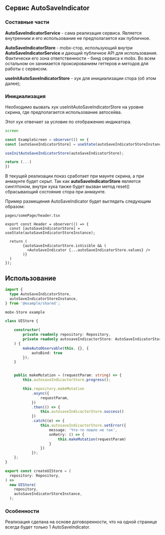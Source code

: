 ## Сервис AutoSaveIndicator

### Составные части

**AutoSaveIndicatorService** - сама реализация сервиса. Является внутренним и его использование
не предполагается как публичное.

**AutoSaveIndicatorStore** - mobx-стор, использующий внутри **AutoSaveIndicatorService** и дающий публичное API
для использования. Фактически его зона ответственности - бинд сервиса к mobx. Во всем остальном он занимается
проксированием геттеров и методов для работы с сервисом.

**useInitAutoSaveIndicatorStore** - хук для инициализации стора (об этом далее);

### Инициализация

Необходимо вызвать хук useInitAutoSaveIndicatorStore на уровне скрина, где
предполагается использование автосейва.

Этот хук отвечает за условие по отображению индикатора.

``` ts
screen

const ExampleScreen = observer(() => {
const [autoSaveIndicatorStore] = useState(autoSaveIndicatorStoreInstance);

useInitAutoSaveIndicatorStore(autoSaveIndicatorStore);

return (...)
})
```

В текущей реализации показ сработает при маунте скрина, а при анмаунте будет скрыт.
Так как **autoSaveIndicatorStore** является синглтоном, внутри хука также будет вызван метод reset()
сбрасывающий состояние стора при анмаунте.

Пример размещения AutoSaveIndicator будет выглядеть следующим образом:

``` tsx
pages/somePage/header.tsx

export const Header = observer(() => {
  const [autoSaveIndicatorStore] = useState(autoSaveIndicatorStoreInstance);

  return (
        {autoSaveIndicatorStore.isVisible && (
          <AutoSaveIndicator {...autoSaveIndicatorStore.values} />
        )}
  )
});
```

## Использование

``` ts
import {
  type AutoSaveIndicatorStore,
  autoSaveIndicatorStoreInstance,
} from '@example/shared';

mobx-Store example

class UIStore {

    constructor(
        private readonly repository: Repository,
        private readonly autosaveIndicactorStore: AutoSaveIndicatorStore
    ) {
        makeAutoObservable(this, {}, {
            autoBind: true
        });
    }


    public makeMutation = (requestParam: string) => {
        this.autosaveIndicactorStore.progress();

        this.repository.makeMutation
            .async({
                requestParam,
            })
            .then(() => {
                this.autosaveIndicactorStore.success()
            })
            .catch((e) => {
                this.autosaveIndicactorStore.setError({
                    message: 'Что-то пошло не так',
                    onRetry: () => {
                        this.makeMutation(requestParam)
                    }
                })
            });
    };
}

export const createUIStore = (
  repository: Repository,
) =>
  new UIStore(
    repository,
    autoSaveIndicatorStoreInstance,
  );

```

### Особенности

Реализация сделана на основе договоренности, что на одной странице всегда будет только 1 AutoSaveIndicator.
